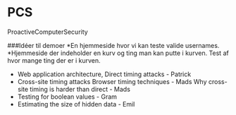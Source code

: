# PCS
ProactiveComputerSecurity

###Idéer til demoer
*En hjemmeside hvor vi kan teste valide usernames.
*Hjemmeside der indeholder en kurv og ting man kan putte i kurven. Test af hvor mange ting der er i kurven.

* Web application architecture, Direct timing attacks - Patrick
* Cross-site timing attacks
    Browser timing techniques - Mads
    Why cross-site timing is harder than direct - Mads
* Testing for boolean values - Gram
* Estimating the size of hidden data - Emil
